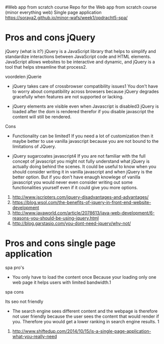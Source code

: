 #Web app from scratch course
Repo for the Web app from scratch course (minor everything web)
Single page application
https://soraya2.github.io/minor-wafs/week1/opdracht5-spa/



# Pros and cons jQuery
jQuery (what is it?)
jQuery is a JavaScript library that helps to simplify and standardize interactions between JavaScript code and HTML elements. JavaScript allows websites to be interactive and dynamic, and jQuery is a tool that helps streamline that process2.


voordelen jQuerie
- jQuery takes care of crossbrowser compatibility issues1
You don't have to worry about compatibility across browsers because jQuery degrades gracefully when features are not supported or lacking.

- jQuery elements are visible even when Javascript is disabled3
jQuery is loaded after the dom is rendered therefor if you disable javascript the content will still be rendered.

Cons
- Functionality can be limited1
 If you need a lot of customization then it maybe better to use vanilla javascript because you are not bound to the limitations of JQuery. 

- jQuery sugarcoates javascript4
If you are not familiar with the full concept of javascript you might not fully understand what jQuery is actually doing behind the scenes. It could be useful to know when you should consider writing it in vanilla javascript and when jQuery is the better option. But if you don't have enaugh knowlege of vanilla javascript you would never even consider writing out some functionalities yourself even if it could give you more options.

1. http://www.jscripters.com/jquery-disadvantages-and-advantages/
2. https://blog.wsol.com/the-benefits-of-jquery-in-front-end-website-development
3. http://www.javaworld.com/article/2078613/java-web-development/6-reasons-you-should-be-using-jquery.html
4. http://blog.garstasio.com/you-dont-need-jquery/why-not/

# Pros and cons single page application

spa pro's

- You only have to load the content once 
Because your loading only one web page it helps users with limited bandwidth.1



spa cons

Its seo not friendly 
- The search engine sees different content and the webpage is therefore not user friendly because the user sees the content that would render if you. Therefore you would get a lower ranking in search engine results. 1


1. http://www.shiftedup.com/2014/10/15/is-a-single-page-application-what-you-really-need

